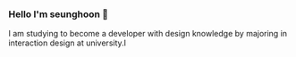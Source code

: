 ### Hello I'm seunghoon 👋
I am studying to become a developer with design knowledge by majoring in interaction design at university.I 

<!--
**seunghoonkim34/seunghoonkim34** is a ✨ _special_ ✨ repository because its `README.md` (this file) appears on your GitHub profile.

Here are some ideas to get you started:


- 🌱 I’m currently learning Swift IOS Programming
- 👯 I’m looking to collaborate on Apple Academy Developer Team
